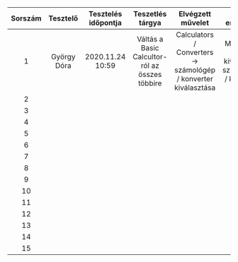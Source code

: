 | Sorszám | Tesztelő | Tesztelés időpontja | Teszetlés tárgya | Elvégzett művelet | Kapott eredmény | Helyes mülködés |
| :-: | :-: | :-: | :-: | :-: | :-: | :-: |
| 1 | György Dóra | 2020.11.24 10:59 | Váltás a Basic Calcultor-ról az összes többire | Calculators / Converters -> számológép / konverter kiválasztása | Megjelenik a kiválasztott számológép / konverter | Igen |
| 2 |  |  |  |  |  |  |
| 3 |  |  |  |  |  |  |
| 4 |  |  |  |  |  |  |
| 5 |  |  |  |  |  |  |
| 6 |  |  |  |  |  |  |
| 7 |  |  |  |  |  |  |
| 8 |  |  |  |  |  |  |
| 9 |  |  |  |  |  |  |
| 10 |  |  |  |  |  |  |
| 11 |  |  |  |  |  |  |
| 12 |  |  |  |  |  |  |
| 13 |  |  |  |  |  |  |
| 14 |  |  |  |  |  |  |
| 15 |  |  |  |  |  |  |